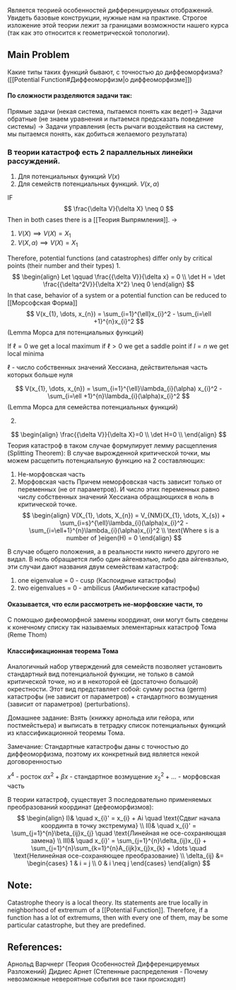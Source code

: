 Является теорией особенностей дифференцируемых отображений. Увидеть базовые конструкции, нужные нам на практике. Строгое изложение этой теории лежит за границами возможности нашего курса (так как это относится к геометрической топологии). 

## Main Problem
Какие типы таких функций бывают, с точностью до диффеоморфизма? ([[Potential Function#Диффеоморфизм|о диффеоморфизме]])

#### По сложности разделяются задачи так: 
Прямые задачи (некая система, пытаемся понять как ведет)→
Задачи обратные (не знаем уравнения и пытаемся предсказать поведение системы) →
Задачи управления (есть рычаги воздействия на систему, мы пытаемся понять, как добиться желаемого результата)

### В теории катастроф есть 2 параллельных линейки рассуждений.
1) Для потенциальных функций $V(x)$
2) Для семейств потенциальных функций. $V(x, \alpha)$

IF
$$
\frac{\delta V}{\delta X} \neq 0
$$
Then in both cases there is a [[Теория Выпрямления]]. $\to$
1) $V(X) \implies V(X) = X_{1}$
2) $V(X, \alpha) \implies V(X)=X_{1}$

Therefore, potential functions (and catastrophes) differ only by critical points (their number and their types)
1. 
$$
\begin{align}
Let \qquad \frac{{\delta V}}{\delta x} = 0 \\
\det H = \det \frac{{\delta^2V}}{\delta X^2} \neq 0
\end{align}
$$
In that case, behavior of a system or a potential function can be reduced to [[Морсофская Форма]]
$$
V(x_{1}, \dots, x_{n}) = \sum_{i=1}^{\ell}x_{i}^2 - \sum_{i=\ell +1}^{n}x_{i}^2
$$
(Lemma Морса для потенциальных функций)

If $\ell = 0$ we get a local maximum
if $\ell > 0$ we get a saddle point
if $l = n$ we get local minima

$\ell$ - число собственных значений Хессиана, действительная часть которых больше нуля


$$
V(x_{1}, \dots, x_{n}) = \sum_{i=1}^{\ell}\lambda_{i}(\alpha) x_{i}^2 - \sum_{i=\ell +1}^{n}\lambda_{i}(\alpha)x_{i}^2
$$
(Lemma Морса для семейства потенциальных функций)

2.
$$
\begin{align}
\frac{{\delta V}}{\delta X}=0 \\
\det H=0 \\
\end{align}
$$
Теория катастроф в таком случае формулирует лемму расщепления (Splitting Theorem):
В случае вырожденной критической точки, мы можем расщепить потенциальную функцию на 2 составляющих: 
1) Не-морфовская часть
2) Морфовская часть
Причем неморфовская часть зависит только от переменных (не от параметров). И число этих переменных равно числу собственных значений Хессиана обращающихся в ноль в критической точке.
$$
\begin{align}
V(X_{1}, \dots, X_{n}) = V_{NM}(X_{1}, \dots, X_{s}) + \sum_{i=s}^{\ell}\lambda_{i}(\alpha)x_{i}^2 - \sum_{i=\ell+1}^{n}\lambda_{i}(\alpha)x_{i}^2 \\
\text{Where s is a number of }eigen(H)  = 0
\end{align}
$$

В случае общего положения, а в реальности никто ничего другого не видал. В ноль обращается либо один айгенвэлью, либо два айгенвэлью, эти случаи дают названия двум семействам катастроф: 
1) one eigenvalue = 0 - cusp (Каспоидные катастрофы)
2) two eigenvalues = 0 - ambilicus (Амбилические катастрофы)

#### Оказывается, что если рассмотреть не-морфовские части, то 
C помощью дифеоморфной замены координат, они могут быть сведены к конечному списку так называемых элементарных катастроф Тома (Reme Thom)


#### Классификационная теорема Тома
Аналогичный набор утверждений для семейств позволяет установить стандартный вид потенциальной функции, не только в самой критической точке, но и в некоторой её (достаточно большой) окрестности. Этот вид представляет собой: 
сумму ростка (germ) катастрофы (не зависит от параметров) + стандартного возмущения (зависит от параметров) (perturbations).

Домашнее задание: 
Взять (книжку арнольда или гейора, или постмейстьера) и выписать в тетрадку список потенциальных функций из классификационной теоремы Тома.

Замечание: 
Стандартные катастрофы даны с точностью до диффеоморфизма, поэтому их конкретный вид является некой договоренностью

$x^4$ - росток
$\alpha x^2 + \beta  x$ - стандартное возмущение
$x_{2}^2 + \dots$ - морфовская часть

В теории катастроф, существует 3 последовательно применяемых преобразований координат (дефеоморфизмов): 
$$
\begin{align}
I)& \quad x_{i}' = x_{i} + Ai \quad \text{Сдвиг начала координта в точку экстремума} \\
II)& \quad x_{i}' = \sum_{j=1}^{n}\beta_{ij}x_{j} \quad \text{Линейная не осе-сохраняющая замена}  \\
III)& \quad x_{i}' = \sum_{j=1}^{n}\delta_{ij}x_{j} + \sum_{j=1}^{n}\sum_{k=1}^{n}A_{ijk}x_{j}x_{k} + \dots \quad \text{Нелинейная осе-сохраняющее преобразование} \\
\delta_{ij} &= \begin{cases}
1  & i = j \\
0  & i \neq j
\end{cases}
\end{align}
$$


## Note:
Catastrophe theory is a local theory. Its statements are true locally in neighborhood of extremum of a  [[Potential Function]]. Therefore, if a function has a lot of extremums, then with every one of them, may be some particular catastrophe, but they are predefined.
## References:
Арнольд Варчнерг (Теория Особенностей Дифференцируемых Разложений)
Дидиес Арнет (Степенные распределения - Почему невозможные невероятные события все таки происходят)